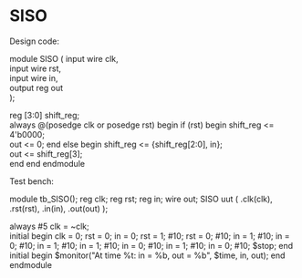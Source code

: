 # SISO

Design code:


module SISO (
    input wire clk,        
    input wire rst,        
    input wire in,         
    output reg out         
);

reg [3:0] shift_reg;   
always @(posedge clk or posedge rst) begin
    if (rst) begin
        shift_reg <= 4'b0000;  
        out <= 0;
    end else begin
        shift_reg <= {shift_reg[2:0], in};  
        out <= shift_reg[3];               
    end
end
endmodule

Test bench:

module tb_SISO();
reg clk;
reg rst;
reg in;
wire out;
SISO uut (
    .clk(clk),
    .rst(rst),
    .in(in),
    .out(out)
);

always #5 clk = ~clk;  
initial begin
    clk = 0;
    rst = 0;
    in = 0;
    rst = 1;
    #10;
    rst = 0;
    #10;
    in = 1;  #10;
    in = 0;  #10;
    in = 1;  #10;
    in = 1;  #10;
    in = 0;  #10;
    in = 1;  #10;
    in = 0;  #10;
    $stop;
end
initial begin
    $monitor("At time %t: in = %b, out = %b", $time, in, out);
end
endmodule

